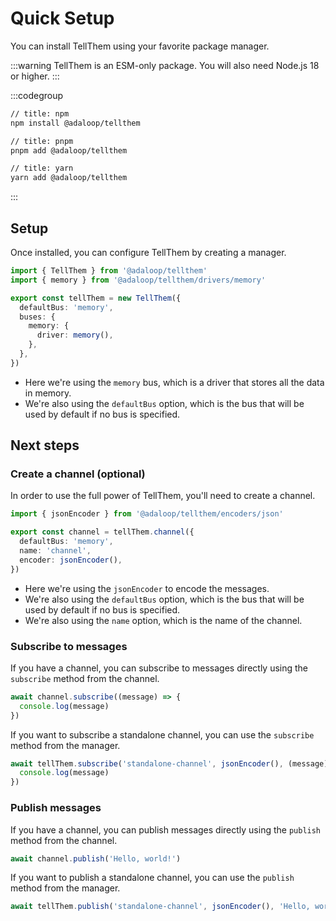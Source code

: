 # Quick Setup

You can install TellThem using your favorite package manager.

:::warning
TellThem is an ESM-only package. You will also need Node.js 18 or higher.
:::

:::codegroup
```sh
// title: npm
npm install @adaloop/tellthem
```

```sh
// title: pnpm
pnpm add @adaloop/tellthem
```

```sh
// title: yarn
yarn add @adaloop/tellthem
```
:::

## Setup

Once installed, you can configure TellThem by creating a manager.

```ts
import { TellThem } from '@adaloop/tellthem'
import { memory } from '@adaloop/tellthem/drivers/memory'

export const tellThem = new TellThem({
  defaultBus: 'memory',
  buses: {
    memory: {
      driver: memory(),
    },
  },
})
```

- Here we're using the `memory` bus, which is a driver that stores all the data in memory.
- We're also using the `defaultBus` option, which is the bus that will be used by default if no bus is specified.

## Next steps

### Create a channel (optional)

In order to use the full power of TellThem, you'll need to create a channel.

```ts
import { jsonEncoder } from '@adaloop/tellthem/encoders/json'

export const channel = tellThem.channel({
  defaultBus: 'memory',
  name: 'channel',
  encoder: jsonEncoder(),
})
```

- Here we're using the `jsonEncoder` to encode the messages.
- We're also using the `defaultBus` option, which is the bus that will be used by default if no bus is specified.
- We're also using the `name` option, which is the name of the channel.

### Subscribe to messages

If you have a channel, you can subscribe to messages directly using the `subscribe` method from the channel.

```ts
await channel.subscribe((message) => {
  console.log(message)
})
```

If you want to subscribe a standalone channel, you can use the `subscribe` method from the manager.

```ts
await tellThem.subscribe('standalone-channel', jsonEncoder(), (message) => {
  console.log(message)
})
```

### Publish messages

If you have a channel, you can publish messages directly using the `publish` method from the channel.

```ts
await channel.publish('Hello, world!')
```

If you want to publish a standalone channel, you can use the `publish` method from the manager.

```ts
await tellThem.publish('standalone-channel', jsonEncoder(), 'Hello, world!')
```
